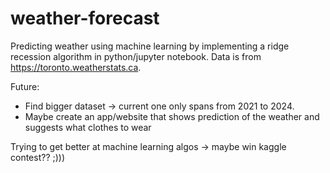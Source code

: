 # weather-forecast

Predicting weather using machine learning by implementing a ridge recession algorithm in python/jupyter notebook. Data is from https://toronto.weatherstats.ca.

Future:
- Find bigger dataset -> current one only spans from 2021 to 2024.
- Maybe create an app/website that shows prediction of the weather and suggests what clothes to wear

Trying to get better at machine learning algos -> maybe win kaggle contest?? ;)))
